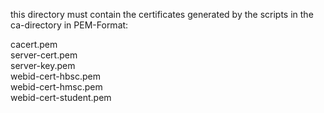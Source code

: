 this directory must contain the certificates generated by the scripts in the ca-directory in PEM-Format:

cacert.pem  
server-cert.pem  
server-key.pem  
webid-cert-hbsc.pem  
webid-cert-hmsc.pem  
webid-cert-student.pem
